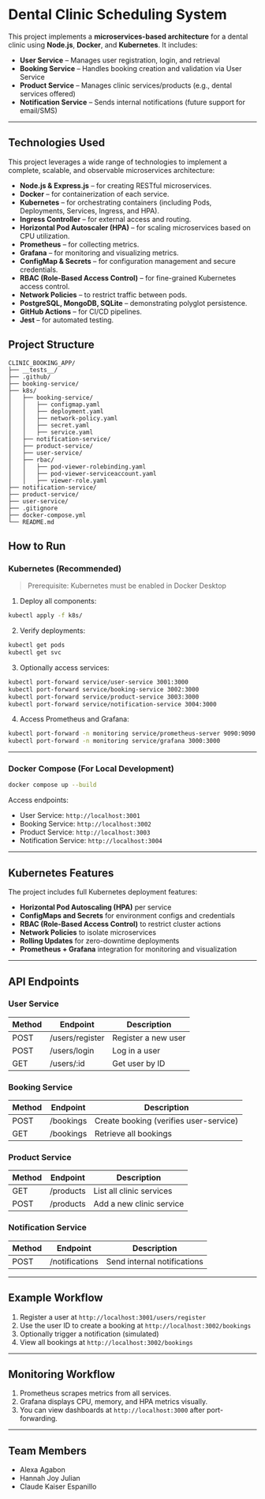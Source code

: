 
# Dental Clinic Scheduling System

This project implements a **microservices-based architecture** for a dental clinic using **Node.js**, **Docker**, and **Kubernetes**. It includes:

- **User Service** – Manages user registration, login, and retrieval  
- **Booking Service** – Handles booking creation and validation via User Service  
- **Product Service** – Manages clinic services/products (e.g., dental services offered)  
- **Notification Service** – Sends internal notifications (future support for email/SMS)

---

## Technologies Used

This project leverages a wide range of technologies to implement a complete, scalable, and observable microservices architecture:

- **Node.js & Express.js** – for creating RESTful microservices.
- **Docker** – for containerization of each service.
- **Kubernetes** – for orchestrating containers (including Pods, Deployments, Services, Ingress, and HPA).
- **Ingress Controller** – for external access and routing.
- **Horizontal Pod Autoscaler (HPA)** – for scaling microservices based on CPU utilization.
- **Prometheus** – for collecting metrics.
- **Grafana** – for monitoring and visualizing metrics.
- **ConfigMap & Secrets** – for configuration management and secure credentials.
- **RBAC (Role-Based Access Control)** – for fine-grained Kubernetes access control.
- **Network Policies** – to restrict traffic between pods.
- **PostgreSQL, MongoDB, SQLite** – demonstrating polyglot persistence.
- **GitHub Actions** – for CI/CD pipelines.
- **Jest** – for automated testing.

## Project Structure

```
CLINIC_BOOKING_APP/
├── __tests__/
├── .github/
├── booking-service/
├── k8s/
│   ├── booking-service/
│   │   ├── configmap.yaml
│   │   ├── deployment.yaml
│   │   ├── network-policy.yaml
│   │   ├── secret.yaml
│   │   ├── service.yaml
│   ├── notification-service/
│   ├── product-service/
│   ├── user-service/
│   ├── rbac/
│   │   ├── pod-viewer-rolebinding.yaml
│   │   ├── pod-viewer-serviceaccount.yaml
│   │   ├── viewer-role.yaml
├── notification-service/
├── product-service/
├── user-service/
├── .gitignore
├── docker-compose.yml
└── README.md
```

## How to Run

### Kubernetes (Recommended)

> Prerequisite: Kubernetes must be enabled in Docker Desktop

1. Deploy all components:

```bash
kubectl apply -f k8s/
```

2. Verify deployments:

```bash
kubectl get pods
kubectl get svc
```

3. Optionally access services:

```bash
kubectl port-forward service/user-service 3001:3000
kubectl port-forward service/booking-service 3002:3000
kubectl port-forward service/product-service 3003:3000
kubectl port-forward service/notification-service 3004:3000
```

4. Access Prometheus and Grafana:

```bash
kubectl port-forward -n monitoring service/prometheus-server 9090:9090
kubectl port-forward -n monitoring service/grafana 3000:3000
```

---

### Docker Compose (For Local Development)

```bash
docker compose up --build
```

Access endpoints:

- User Service: `http://localhost:3001`
- Booking Service: `http://localhost:3002`
- Product Service: `http://localhost:3003`
- Notification Service: `http://localhost:3004`

---

## Kubernetes Features

The project includes full Kubernetes deployment features:

- **Horizontal Pod Autoscaling (HPA)** per service  
- **ConfigMaps and Secrets** for environment configs and credentials  
- **RBAC (Role-Based Access Control)** to restrict cluster actions  
- **Network Policies** to isolate microservices  
- **Rolling Updates** for zero-downtime deployments  
- **Prometheus + Grafana** integration for monitoring and visualization  

---

## API Endpoints

### User Service

| Method | Endpoint        | Description         |
|--------|-----------------|---------------------|
| POST   | /users/register | Register a new user |
| POST   | /users/login    | Log in a user       |
| GET    | /users/:id      | Get user by ID      |

### Booking Service

| Method | Endpoint  | Description                               |
|--------|-----------|-------------------------------------------|
| POST   | /bookings | Create booking (verifies user-service)    |
| GET    | /bookings | Retrieve all bookings                     |

### Product Service

| Method | Endpoint       | Description                  |
|--------|----------------|------------------------------|
| GET    | /products      | List all clinic services     |
| POST   | /products      | Add a new clinic service     |

### Notification Service

| Method | Endpoint        | Description                      |
|--------|------------------|----------------------------------|
| POST   | /notifications   | Send internal notifications      |

---

## Example Workflow

1. Register a user at `http://localhost:3001/users/register`  
2. Use the user ID to create a booking at `http://localhost:3002/bookings`  
3. Optionally trigger a notification (simulated)  
4. View all bookings at `http://localhost:3002/bookings`  

---

## Monitoring Workflow

1. Prometheus scrapes metrics from all services.  
2. Grafana displays CPU, memory, and HPA metrics visually.  
3. You can view dashboards at `http://localhost:3000` after port-forwarding.

---

## Team Members

- Alexa Agabon  
- Hannah Joy Julian  
- Claude Kaiser Espanillo
